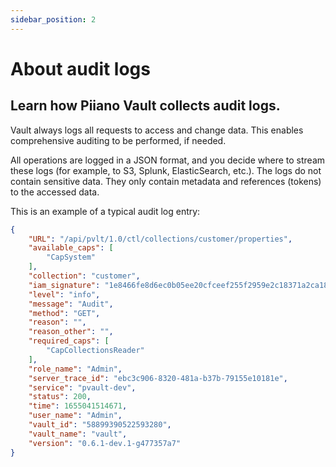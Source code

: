 ```yaml
---
sidebar_position: 2
---
```


# About audit logs

## Learn how Piiano Vault collects audit logs.

Vault always logs all requests to access and change data. This enables comprehensive auditing to be performed, if needed.

All operations are logged in a JSON format, and you decide where to stream these logs (for example, to S3, Splunk, ElasticSearch, etc.). The logs do not contain sensitive data. They only contain metadata and references (tokens) to the accessed data.

This is an example of a typical audit log entry:

```json
{
    "URL": "/api/pvlt/1.0/ctl/collections/customer/properties",
    "available_caps": [
        "CapSystem"
    ],
    "collection": "customer",
    "iam_signature": "1e8466fe8d6ec0b05ee20cfceef255f2959e2c18371a2ca184540983e9a7feee48ec53add15936cf2f0ccd8ec3ce09a277442e0309b6d7e75657338c0a15b3f4",
    "level": "info",
    "message": "Audit",
    "method": "GET",
    "reason": "",
    "reason_other": "",
    "required_caps": [
        "CapCollectionsReader"
    ],
    "role_name": "Admin",
    "server_trace_id": "ebc3c906-8320-481a-b37b-79155e10181e",
    "service": "pvault-dev",
    "status": 200,
    "time": 1655041514671,
    "user_name": "Admin",
    "vault_id": "58899390522593280",
    "vault_name": "vault",
    "version": "0.6.1-dev.1-g477357a7"
}
```
